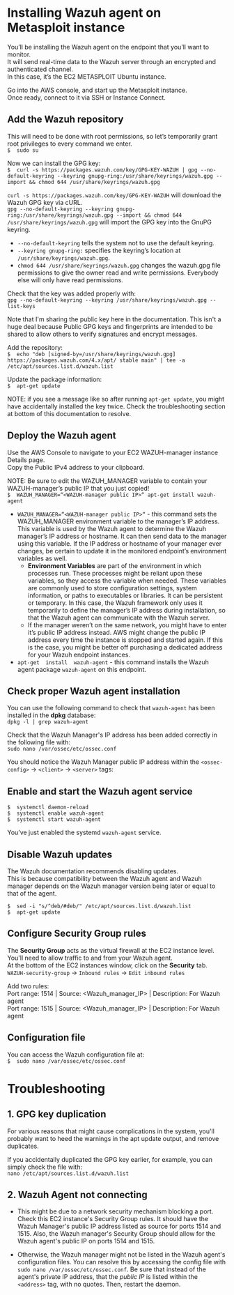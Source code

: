 # Installing Wazuh agent on Metasploit instance

You’ll be installing the Wazuh agent on the endpoint that you’ll want to monitor.<br>
It will send real-time data to the Wazuh server through an encrypted and authenticated channel.<br>
In this case, it’s the EC2 METASPLOIT Ubuntu instance.

Go into the AWS console, and start up the Metasploit instance.<br>
Once ready, connect to it via SSH or Instance Connect.<br>


## Add the Wazuh repository
This will need to be done with root permissions, so let’s temporarily grant root privileges to every command we enter.<br>
`$  sudo su`
<sudo-su>

Now we can install the GPG key:<br>
`$  curl -s https://packages.wazuh.com/key/GPG-KEY-WAZUH | gpg --no-default-keyring --keyring gnupg-ring:/usr/share/keyrings/wazuh.gpg --import && chmod 644 /usr/share/keyrings/wazuh.gpg`

<add-gpg-key>

`curl -s https://packages.wazuh.com/key/GPG-KEY-WAZUH`  will download the Wazuh GPG key via cURL.<br>
`gpg --no-default-keyring --keyring gnupg-ring:/usr/share/keyrings/wazuh.gpg --import && chmod 644 /usr/share/keyrings/wazuh.gpg`  will import the GPG key into the GnuPG keyring. <br>
* `--no-default-keyring`  tells the system not to use the default keyring.
* `--keyring gnupg-ring:`  specifies the keyring’s location at  `/usr/share/keyrings/wazuh.gpg`.
* `chmod 644 /usr/share/keyrings/wazuh.gpg`  changes the wazuh.gpg file permissions to give the owner read and write permissions. Everybody else will only have read permissions.

Check that the key was added properly with:<br>
`gpg --no-default-keyring --keyring /usr/share/keyrings/wazuh.gpg --list-keys`

<check-gpg-key>

Note that I'm sharing the public key here in the documentation. This isn't a huge deal because Public GPG keys and fingerprints are intended to be shared to allow others to verify signatures and encrypt messages.

Add the repository:<br>
`$  echo "deb [signed-by=/usr/share/keyrings/wazuh.gpg] https://packages.wazuh.com/4.x/apt/ stable main" | tee -a /etc/apt/sources.list.d/wazuh.list`

<add-repository>

Update the package information:<br>
`$  apt-get update`

NOTE: if you see a message like so after running `apt-get update`, you might have accidentally installed the key twice. Check the troubleshooting section at bottom of this documentation to resolve.

<gpg-apt-update-warning>


## Deploy the Wazuh agent
Use the AWS Console to navigate to your EC2 WAZUH-manager instance Details page.<br>
Copy the  Public IPv4 address  to your clipboard.<br>

NOTE: Be sure to edit the WAZUH_MANAGER variable to contain your WAZUH-manager’s public IP that you just copied!<br>
`$  WAZUH_MANAGER=“<WAZUH-manager public IP>“ apt-get install wazuh-agent`

* `WAZUH_MANAGER=“<WAZUH-manager public IP>“`  -  this command sets the WAZUH_MANAGER environment variable to the manager’s IP address. This variable is used by the Wazuh agent to determine the Wazuh manager’s IP address or hostname. It can then send data to the manager using this variable. If the IP address or hostname of your manager ever changes, be certain to update it in the monitored endpoint’s environment variables as well.<br>
    * **Environment Variables**  are part of the environment in which processes run. These processes might be reliant upon these variables, so they access the variable when needed. These variables are commonly used to store configuration settings, system information, or paths to executables or libraries. It can be persistent or temporary. In this case, the Wazuh framework only uses it temporarily to define the manager’s IP address during installation, so that the Wazuh agent can communicate with the Wazuh server. 
    * If the manager weren’t on the same network, you might have to enter it’s public IP address instead. AWS might change the public IP address every time the instance is stopped and started again. If this is the case, you might be better off purchasing a dedicated address for your Wazuh endpoint instances.
* `apt-get  install  wazuh-agent`  -  this command installs the Wazuh agent package  `wazuh-agent`  on this endpoint. 


## Check proper Wazuh agent installation
You can use the following command to check that `wazuh-agent` has been installed in the **dpkg** database:<br>
`dpkg -l | grep wazuh-agent`

<check-dpkg>

Check that the Wazuh Manager's IP address has been added correctly in the following file with:<br>
`sudo nano /var/ossec/etc/ossec.conf`

You should notice the Wazuh Manager public IP address within the `<ossec-config>`  ->  `<client>`  ->  `<server>`  tags:

<ossec-config>


## Enable and start the Wazuh agent service
```
$  systemctl daemon-reload
$  systemctl enable wazuh-agent
$  systemctl start wazuh-agent
```
You’ve just enabled the systemd  `wazuh-agent`  service.

<start-wazuh-agent>


## Disable Wazuh updates
The Wazuh documentation recommends disabling updates.<br>
This is because compatibility between the Wazuh agent and Wazuh manager depends on the Wazuh manager version being later or equal to that of the agent.
```
$  sed -i "s/^deb/#deb/" /etc/apt/sources.list.d/wazuh.list
$  apt-get update
```

## Configure Security Group rules
The  **Security Group**  acts as the virtual firewall at the EC2 instance level.<br>
You'll need to allow traffic to and from your Wazuh agent.<br>
At the bottom of the EC2 instances window, click on the  **Security**  tab.<br>
`WAZUH-security-group`  ->  `Inbound rules`  ->  `Edit inbound rules`

Add two rules:<br>
Port range:  1514  |  Source: <Wazuh_manager_IP>  |  Description: For Wazuh agent<br>
Port range:  1515  |  Source: <Wazuh_manager_IP>  |  Description: For Wazuh agent

<Wazuh-Agent-security-groups>



## Configuration file
You can access the Wazuh configuration file at:<br>
`$  sudo nano /var/ossec/etc/ossec.conf`




# Troubleshooting

## 1. GPG key duplication
For various reasons that might cause complications in the system, you'll probably want to heed the warnings in the apt update output, and remove duplicates. 

If you accidentally duplicated the GPG key earlier, for example, you can simply check the file with:<br>
`nano /etc/apt/sources.list.d/wazuh.list`

<duplicate-gpg-keys-error>

<duplicate-gpg-keys-warning>

## 2. Wazuh Agent not connecting
* This might be due to a network security mechanism blocking a port. Check this EC2 instance's Security Group rules. It should have the Wazuh Manager's public IP address listed as source for ports 1514 and 1515. Also, the Wazuh manager's Security Group should allow for the Wazuh agent's public IP on ports 1514 and 1515.

* Otherwise, the Wazuh manager might not be listed in the Wazuh agent's configuration files. You can resolve this by accessing the config file with `sudo nano /var/ossec/etc/ossec.conf`. Be sure that instead of the agent's private IP address, that the _public IP_ is listed within the `<address>` tag, with no quotes. Then, restart the daemon.
